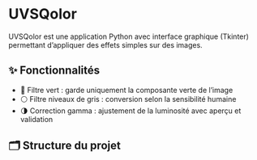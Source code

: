 # UVSQolor

UVSQolor est une application Python avec interface graphique (Tkinter) permettant d’appliquer des effets simples sur des images.

## ✨ Fonctionnalités

- 📗 Filtre vert : garde uniquement la composante verte de l’image
- ⚪ Filtre niveaux de gris : conversion selon la sensibilité humaine
- 🌗 Correction gamma : ajustement de la luminosité avec aperçu et validation

## 🗂 Structure du projet